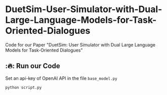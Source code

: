 # DuetSim-User-Simulator-with-Dual-Large-Language-Models-for-Task-Oriented-Dialogues
Code for our Paper "DuetSim: User Simulator with Dual Large Language Models for Task-Oriented Dialogues"
## :🔥: Run our Code
Set an api-key of OpenAI API in the file ```base_model.py```
```shell
python script.py
```

